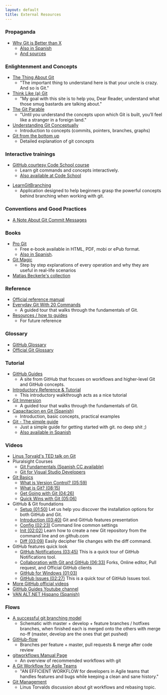 ```yaml
---
layout: default
title: External Resources
---
```


### Propaganda

* [Why Git is Better than X](http://thkoch2001.github.io/whygitisbetter/)
    * [Also in Spanish](http://web.archive.org/web/20120501025807/http://es.whygitisbetterthanx.com/)
    * [And sources](https://github.com/schacon/whygitisbetter)

### Enlightenment and Concepts

* [The Thing About Git](http://tomayko.com/writings/the-thing-about-git)
    *  "The important thing to understand here is that your uncle is crazy. And so is Git."
* [Think Like (a) Git](http://think-like-a-git.net/)
    * "My goal with this site is to help you, Dear Reader, understand what those smug bastards are talking about."
* [The Git Parable](http://tom.preston-werner.com/2009/05/19/the-git-parable.html)
    * "Until you understand the concepts upon which Git is built, you’ll feel like a stranger in a foreign land."
* [Understanding Git Conceptually](http://www.sbf5.com/~cduan/technical/git/)
    * Introduction to concepts (commits, pointers, branches, graphs)
* [Git from the bottom up](http://ftp.newartisans.com/pub/git.from.bottom.up.pdf)
    * Detailed explanation of git concepts

### Interactive trainings

* [GitHub courtesy Code School course](http://try.github.io/)
    * Learn git commands and concepts interactively.
    * [Also available at Code School](https://www.codeschool.com/courses/try-git)
<!--
    * Maybe this could be used as an example while we're talking about each command? (JD) (+1 AM)
    * Disadvantage: we'd have to do it in the same order the site displays them
-->
* [LearnGitBranching](http://pcottle.github.io/learnGitBranching/)
    * Application designed to help beginners grasp the powerful concepts behind branching when working with git.

### Conventions and Good Practices

* [A Note About Git Commit Messages](http://tbaggery.com/2008/04/19/a-note-about-git-commit-messages.html)

### Books

* [Pro Git](http://git-scm.com/book) 
    * Free e-book available in HTML, PDF, mobi or ePub format. 
    * [Also in Spanish](http://git-scm.com/book/es).
* [Git Magic](http://www-cs-students.stanford.edu/~blynn/gitmagic/index.html)
    * Step by step explanations of every operation and why they are useful in real-life scenarios
* [Matias Beckerle's collection](http://lt.mydplr.com/71ec62a61d047f3939b72e64ca3483c5-5854522d3cf67aafac284294c62c46c4)

### Reference

* [Official reference manual](http://git-scm.com/docs)
* [Everyday Git With 20 Commands](http://git-scm.com/docs/everyday)
    * A guided tour that walks through the fundamentals of Git.
* [Resources / how to guides](http://stackoverflow.com/q/315911/147507)
    * For future reference

### Glossary

* [GitHub Glossary](https://help.github.com/articles/github-glossary)
* [Official Git Glossary](https://www.kernel.org/pub/software/scm/git/docs/gitglossary.html)

### Tutorial

* [GitHub Guides](http://guides.github.com/)
    * A site from GitHub that focuses on workflows and higher-level Git and GitHub concepts.
* [Introductory Reference & Tutorial](http://gitref.org/)
    * This introductory walkthrough acts as a nice tutorial
* [Git Immersion](http://gitimmersion.com/)
    * A guided tour that walks through the fundamentals of Git.
* [Capacitacion en Git (Spanish)](http://prezi.com/hzbsgv84xl9u/capacitacion-en-git/)
    * Introduction, basic concepts, practical examples
* [Git - The simple guide](http://rogerdudler.github.io/git-guide/)
    * Just a simple guide for getting started with git. no deep shit ;)
    * [Also available in Spanish](http://rogerdudler.github.io/git-guide/index.es.html)

### Videos

* [Linus Torvald's TED talk on Git](http://lt.mydplr.com/cf337123a4f1cc7080cfec53c508d400-5854522d3cf67aafac284294c62c46c4)
* Pluralsight Courses
    * [Git Fundamentals (Spanish CC available)](http://lt.mydplr.com/aadcf4212244b0e315af715f51f21ad9-5854522d3cf67aafac284294c62c46c4)
    * [Git for Visual Studio Developers](http://lt.mydplr.com/4c44afc3620da6d026b03cfb3adb59ac-5854522d3cf67aafac284294c62c46c4)
* [Git Basics](http://git-scm.com/videos)
    * [What is Version Control? (05:59)](http://git-scm.com/video/what-is-version-control)
    * [What is Git? (08:15)](http://git-scm.com/video/what-is-git)
    * [Get Going with Git (04:26)](http://git-scm.com/video/get-going)
    * [Quick Wins with Git (05:06)](http://git-scm.com/video/quick-wins)
* GitHub & Git foundations
   * [Setup (01:50)](http://vimeo.com/88271920) Let us help you discover the installation options for both GitHub and Git.
   * [Introduction (03:40)](http://vimeo.com/88271921) Git and GitHub features presentation
   * [Config (02:23)](http://vimeo.com/88276099) Command line common settings
   * [Init (02:02)](http://vimeo.com/88313612) Learn how to create a new Git repository from the command line and on github.com
   * [Diff (03:09)](http://vimeo.com/88315553) Easily decipher file changes with the diff command.
* GitHub features quick look
   * [GitHub Notifications (03:45)](http://vimeo.com/88471359) This is a quick tour of GitHub Notifications tool.
   * [Collaboration with Git and GitHub (06:33)](http://vimeo.com/88472080) Forks, Online editor, Pull request, and Official GitHub clients
   * [GitHub for Windows (01:03)](http://vimeo.com/88472081)
   * [GitHub Issues (02:27)](http://vimeo.com/88472083) This is a quick tour of GitHub Issues tool.
* [More GitHub official videos](http://vimeo.com/github)
* [GitHub Guides Youtube channel](https://www.youtube.com/user/GitHubGuides)
* [VAN ALT.NET Hispano (Spanish)](http://www.altnethispano.org/wiki/van-2010-04-10-git.ashx)

### Flows

* [A successful git branching model](http://nvie.com/posts/a-successful-git-branching-model/)
    * Schematic with master + develop + feature branches / hotfixes branches, when finished each is merged onto the others with merge no-ff (master, develop are the ones that get pushed)
* [GitHub-flow](http://scottchacon.com/2011/08/31/github-flow.html)
    * Branches per feature + master, pull requests & merge after code review
* [gitworkflows Manual Page](https://www.kernel.org/pub/software/scm/git/docs/gitworkflows.html)
    * An overview of recommended workflows with git
* [A Git Workflow for Agile Teams](http://reinh.com/blog/2009/03/02/a-git-workflow-for-agile-teams.html)
    * "AN EFFICIENT WORKFLOW for developers in Agile teams that handles features and bugs while keeping a clean and sane history."
* [Git Management](http://web.archive.org/web/20120127004753/http://kerneltrap.org/Linux/Git_Management)
   * Linus Torvalds discussion about git workflows and rebasing topic.

